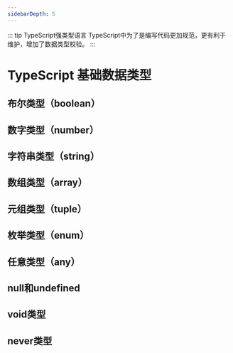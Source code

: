 ```yaml
---
sidebarDepth: 5
---
```


::: tip TypeScript强类型语言
TypeScript中为了是编写代码更加规范，更有利于维护，增加了数据类型校验。
:::

# TypeScript 基础数据类型

## 布尔类型（boolean）
## 数字类型（number）
## 字符串类型（string）
## 数组类型（array）
## 元组类型（tuple）
## 枚举类型（enum）
## 任意类型（any）
## null和undefined
## void类型
## never类型

